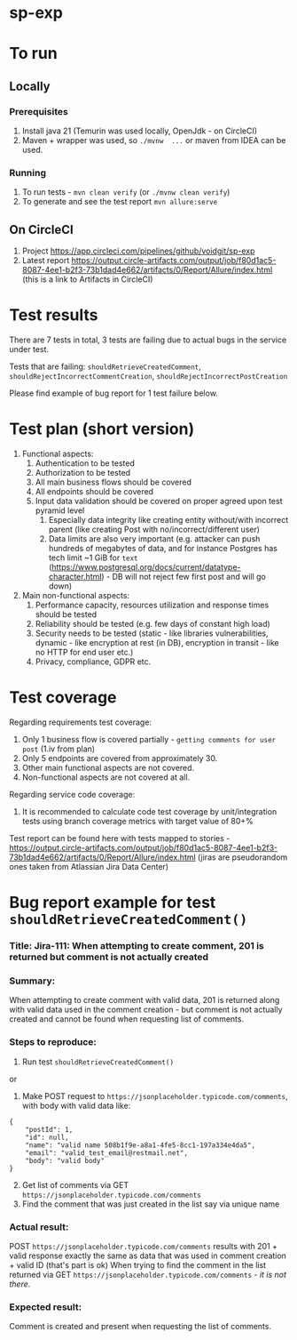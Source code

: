 # sp-exp


# To run
## Locally

### Prerequisites
1. Install java 21 (Temurin was used locally, OpenJdk - on CircleCI)
2. Maven + wrapper was used, so `./mvnw  ...` or maven from IDEA can be used.

### Running
1. To run tests - `mvn clean verify` (or `./mvnw clean verify`)
2. To generate and see the test report `mvn allure:serve`

## On CircleCI
1. Project https://app.circleci.com/pipelines/github/voidgit/sp-exp
2. Latest report https://output.circle-artifacts.com/output/job/f80d1ac5-8087-4ee1-b2f3-73b1dad4e662/artifacts/0/Report/Allure/index.html 
(this is a link to Artifacts in CircleCI)

# Test results
There are 7 tests in total, 3 tests are failing due to actual bugs in the service under test.

Tests that are failing: `shouldRetrieveCreatedComment`, `shouldRejectIncorrectCommentCreation`, `shouldRejectIncorrectPostCreation`

Please find example of bug report for 1 test failure below.


# Test plan (short version)
1. Functional aspects:
   1. Authentication to be tested
   2. Authorization to be tested 
   3. All main business flows should be covered
   4. All endpoints should be covered
   5. Input data validation should be covered on proper agreed upon test pyramid level
      1. Especially data integrity like creating entity without/with incorrect parent (like creating Post with no/incorrect/different user)
      2. Data limits are also very important (e.g. attacker can push hundreds of megabytes of data, and for instance Postgres has tech limit ~1 GiB for `text` (https://www.postgresql.org/docs/current/datatype-character.html) - DB will not reject few first post and will go down)
2. Main non-functional aspects:
   1. Performance capacity, resources utilization and response times should be tested
   2. Reliability should be tested (e.g. few days of constant high load)
   3. Security needs to be tested (static - like libraries vulnerabilities, dynamic - like encryption at rest (in DB), encryption in transit - like no HTTP for end user etc.)
   4. Privacy, compliance, GDPR etc.

# Test coverage
Regarding requirements test coverage:
1. Only 1 business flow is covered partially - `getting comments for user post` (1.iv from plan)
2. Only 5 endpoints are covered from approximately 30.
3. Other main functional aspects are not covered.
4. Non-functional aspects are not covered at all.

Regarding service code coverage:
1. It is recommended to calculate code test coverage by unit/integration tests using branch coverage metrics with target value of 80+% 

Test report can be found here with tests mapped to stories - https://output.circle-artifacts.com/output/job/f80d1ac5-8087-4ee1-b2f3-73b1dad4e662/artifacts/0/Report/Allure/index.html
(jiras are pseudorandom ones taken from Atlassian Jira Data Center)

# Bug report example for test `shouldRetrieveCreatedComment()`
### Title: Jira-111: When attempting to create comment, 201 is returned but comment is not actually created

### **Summary:**

When attempting to create comment with valid data, 201 is returned along with valid data used in the comment creation - 
but comment is not actually created and cannot be found when requesting list of comments.

### **Steps to reproduce:**

1. Run test `shouldRetrieveCreatedComment()`

or

1. Make POST request to `https://jsonplaceholder.typicode.com/comments`, with body with valid data like:
```
{
    "postId": 1,
    "id": null,
    "name": "valid name 508b1f9e-a8a1-4fe5-8cc1-197a334e4da5",
    "email": "valid_test_email@restmail.net",
    "body": "valid body"
}
```
2. Get list of comments via GET `https://jsonplaceholder.typicode.com/comments`
3. Find the comment that was just created in the list say via unique name

### **Actual result:**

POST `https://jsonplaceholder.typicode.com/comments` results with 201 + valid response exactly the same as data that was used in comment creation + valid ID (that's part is ok)
When trying to find the comment in the list returned via GET `https://jsonplaceholder.typicode.com/comments` - _it is not there_.

### **Expected result:**

Comment is created and present when requesting the list of comments.
